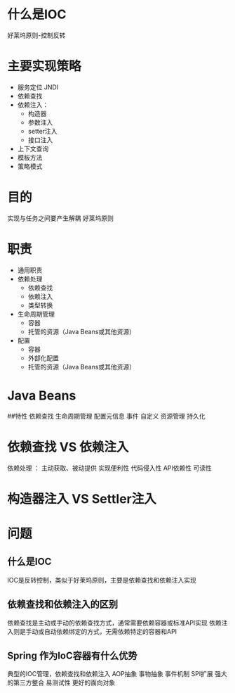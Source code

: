# 什么是IOC

好莱坞原则-控制反转

# 主要实现策略
* 服务定位 JNDI
* 依赖查找
* 依赖注入：
    * 构造器
    * 参数注入
    * setter注入
    * 接口注入
 * 上下文查询
 * 模板方法
 * 策略模式
 
 # 目的
 实现与任务之间要产生解耦
 好莱坞原则
 
 # 职责
 * 通用职责
 * 依赖处理
    * 依赖查找
    * 依赖注入
    * 类型转换
 * 生命周期管理
    * 容器
    * 托管的资源（Java Beans或其他资源）
 * 配置
    * 容器
    * 外部化配置
    * 托管的资源（Java Beans或其他资源）
    
# Java Beans
##特性
    依赖查找
    生命周期管理
    配置元信息
    事件
    自定义
    资源管理
    持久化
 
 
 # 依赖查找 VS 依赖注入
 依赖处理 ： 主动获取、被动提供
 实现便利性
 代码侵入性
 API依赖性
 可读性
 
 
 # 构造器注入 VS Settler注入
 
 
 # 问题
 ## 什么是IOC
 IOC是反转控制，类似于好莱坞原则，主要是依赖查找和依赖注入实现
 
 ## 依赖查找和依赖注入的区别
 依赖查找是主动或手动的依赖查找方式，通常需要依赖容器或标准API实现
 依赖注入则是手动或自动依赖绑定的方式，无需依赖特定的容器和API
 
 
 ## Spring 作为IoC容器有什么优势
 典型的IOC管理，依赖查找和依赖注入
 AOP抽象
 事物抽象
 事件机制
 SPI扩展
 强大的第三方整合
 易测试性
 更好的面向对象
 
 
 
 
 
 
